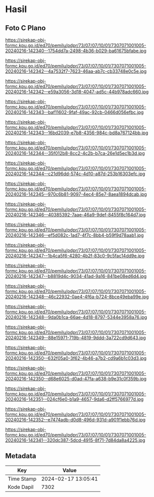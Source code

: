 # Hasil

## Foto C Plano

https://sirekap-obj-formc.kpu.go.id/ed70/pemilu/pdpr/73/07/07/10/01/7307071001005-20240216-142340--1754dd7a-2498-4b36-b029-ba61675bfabe.jpg

https://sirekap-obj-formc.kpu.go.id/ed70/pemilu/pdpr/73/07/07/10/01/7307071001005-20240216-142342--4a7532f7-7623-46aa-ab7c-cb33748e0c5e.jpg

https://sirekap-obj-formc.kpu.go.id/ed70/pemilu/pdpr/73/07/07/10/01/7307071001005-20240216-142342--e59a3056-3d18-4047-ad5c-44b978adc660.jpg

https://sirekap-obj-formc.kpu.go.id/ed70/pemilu/pdpr/73/07/07/10/01/7307071001005-20240216-142343--baf11602-9faf-49ac-92cb-0466d056efbc.jpg

https://sirekap-obj-formc.kpu.go.id/ed70/pemilu/pdpr/73/07/07/10/01/7307071001005-20240216-142343--16bd2039-e7b8-4356-984c-bd8a767124bb.jpg

https://sirekap-obj-formc.kpu.go.id/ed70/pemilu/pdpr/73/07/07/10/01/7307071001005-20240216-142344--35f012b8-8cc2-4c2b-b7ca-26e1d5ec1b3d.jpg

https://sirekap-obj-formc.kpu.go.id/ed70/pemilu/pdpr/73/07/07/10/01/7307071001005-20240216-142344--c21d96dd-574c-4d10-a87d-253b16303efc.jpg

https://sirekap-obj-formc.kpu.go.id/ed70/pemilu/pdpr/73/07/07/10/01/7307071001005-20240216-142345--970c6b81-9097-4ec4-85e7-8aea1894dcab.jpg

https://sirekap-obj-formc.kpu.go.id/ed70/pemilu/pdpr/73/07/07/10/01/7307071001005-20240216-142346--40385392-7aae-46a9-9def-8455f8c164d7.jpg

https://sirekap-obj-formc.kpu.go.id/ed70/pemilu/pdpr/73/07/07/10/01/7307071001005-20240216-142346--ef5d082c-1ad7-4f7c-8bb4-b59f9d78aab1.jpg

https://sirekap-obj-formc.kpu.go.id/ed70/pemilu/pdpr/73/07/07/10/01/7307071001005-20240216-142347--1b4ca5f6-4280-4b2f-83c0-9c5fac14dd9e.jpg

https://sirekap-obj-formc.kpu.go.id/ed70/pemilu/pdpr/73/07/07/10/01/7307071001005-20240216-142347--b8819d4c-9034-41ad-9a16-841be08ed6d4.jpg

https://sirekap-obj-formc.kpu.go.id/ed70/pemilu/pdpr/73/07/07/10/01/7307071001005-20240216-142348--46c22932-0ae4-4f6a-b724-8bce49eba99e.jpg

https://sirekap-obj-formc.kpu.go.id/ed70/pemilu/pdpr/73/07/07/10/01/7307071001005-20240216-142348--9da0b1ca-66ae-4d18-8797-5344e3958a76.jpg

https://sirekap-obj-formc.kpu.go.id/ed70/pemilu/pdpr/73/07/07/10/01/7307071001005-20240216-142349--88e15971-719b-4819-9ddd-3a722cd9d643.jpg

https://sirekap-obj-formc.kpu.go.id/ed70/pemilu/pdpr/73/07/07/10/01/7307071001005-20240216-142350--632f05a0-3f62-4b46-a7b2-cd9a6b1c03d3.jpg

https://sirekap-obj-formc.kpu.go.id/ed70/pemilu/pdpr/73/07/07/10/01/7307071001005-20240216-142350--d68e6025-d0ad-47fa-a638-b9e31c0f359b.jpg

https://sirekap-obj-formc.kpu.go.id/ed70/pemilu/pdpr/73/07/07/10/01/7307071001005-20240216-142351--024cf6e0-b1a9-4657-9da6-d2ff5766977d.jpg

https://sirekap-obj-formc.kpu.go.id/ed70/pemilu/pdpr/73/07/07/10/01/7307071001005-20240216-142352--e7474adb-d0d8-496d-931d-a901f1ebb76d.jpg

https://sirekap-obj-formc.kpu.go.id/ed70/pemilu/pdpr/73/07/07/10/01/7307071001005-20240216-142341--320dc387-5dcd-4915-8f71-7d84da8a4225.jpg


## Metadata

| Key        | Value               |
| ---------- | ------------------- |
| Time Stamp | 2024-02-17 13:05:41 |
| Kode Dapil | 7302                |



